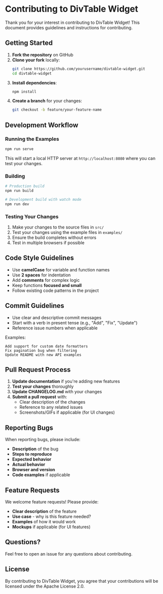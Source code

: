 # Contributing to DivTable Widget

Thank you for your interest in contributing to DivTable Widget! This document provides guidelines and instructions for contributing.

## Getting Started

1. **Fork the repository** on GitHub
2. **Clone your fork** locally:
   ```bash
   git clone https://github.com/yourusername/divtable-widget.git
   cd divtable-widget
   ```
3. **Install dependencies**:
   ```bash
   npm install
   ```
4. **Create a branch** for your changes:
   ```bash
   git checkout -b feature/your-feature-name
   ```

## Development Workflow

### Running the Examples

```bash
npm run serve
```

This will start a local HTTP server at `http://localhost:8080` where you can test your changes.

### Building

```bash
# Production build
npm run build

# Development build with watch mode
npm run dev
```

### Testing Your Changes

1. Make your changes to the source files in `src/`
2. Test your changes using the example files in `examples/`
3. Ensure the build completes without errors
4. Test in multiple browsers if possible

## Code Style Guidelines

- Use **camelCase** for variable and function names
- Use **2 spaces** for indentation
- Add **comments** for complex logic
- Keep functions **focused and small**
- Follow existing code patterns in the project

## Commit Guidelines

- Use clear and descriptive commit messages
- Start with a verb in present tense (e.g., "Add", "Fix", "Update")
- Reference issue numbers when applicable

Examples:
```
Add support for custom date formatters
Fix pagination bug when filtering
Update README with new API examples
```

## Pull Request Process

1. **Update documentation** if you're adding new features
2. **Test your changes** thoroughly
3. **Update CHANGELOG.md** with your changes
4. **Submit a pull request** with:
   - Clear description of the changes
   - Reference to any related issues
   - Screenshots/GIFs if applicable (for UI changes)

## Reporting Bugs

When reporting bugs, please include:

- **Description** of the bug
- **Steps to reproduce**
- **Expected behavior**
- **Actual behavior**
- **Browser and version**
- **Code examples** if applicable

## Feature Requests

We welcome feature requests! Please provide:

- **Clear description** of the feature
- **Use case** - why is this feature needed?
- **Examples** of how it would work
- **Mockups** if applicable (for UI features)

## Questions?

Feel free to open an issue for any questions about contributing.

## License

By contributing to DivTable Widget, you agree that your contributions will be licensed under the Apache License 2.0.
